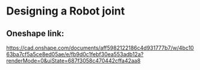 # Designing a Robot joint


## Oneshape link:
https://cad.onshape.com/documents/aff5982122186c4d931777b7/w/4bc1063ba7cf5a5ce8ed05ae/e/fb9d0c1febf30ea553adb12a?renderMode=0&uiState=687f3058c470442cffa42aa8
